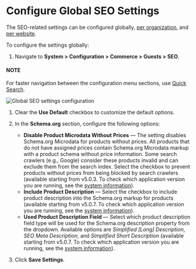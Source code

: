 <a id="sys-conf-commerce-guest-seo-global"></a>

# Configure Global SEO Settings

The SEO-related settings can be configured globally, [per organization](../../../user-management/organizations/org-configuration/commerce/guests/organization-seo.md#sys-conf-commerce-guest-seo-org), and [per website](../../../websites/web-configuration/commerce/guests/website-seo.md#sys-conf-commerce-guest-seo-website).

To configure the settings globally:

1. Navigate to **System > Configuration > Commerce > Guests > SEO**.

#### NOTE
For faster navigation between the configuration menu sections, use [Quick Search](../../quick-search.md#user-guide-system-configuration-quick-search).

![Global SEO settings configuration](user/img/system/config_commerce/seo/global-seo-settings.png)
1. Clear the **Use Default** checkbox to customize the default options.
2. In the **Schema.org** section, configure the following options:
   * **Disable Product Microdata Without Prices** — The setting disables Schema.org Microdata for products without prices. All products that do not have assigned prices contain Schema.org Microdata markup with a product schema without price information. Some search crawlers (e.g., Google) consider these products invalid and can exclude them from the search index. Select the checkbox to prevent products without prices from being blocked by search crawlers (available starting from v5.0.3. To check which application version you are running, see the [system information](../../../system-information/index.md#system-information)).
   * **Include Product Description** — Select the checkbox to include product description into the Schema.org markup for products (available starting from v5.0.7. To check which application version you are running, see the [system information](../../../system-information/index.md#system-information)).
   * **Used Product Description Field** — Select which product description field type will be used for the Schema.org description property from the dropdown. Available options are *Simplified [Long] Description*, *SEO Meta Description*, and *Simplified Short Description* (available starting from v5.0.7. To check which application version you are running, see the [system information](../../../system-information/index.md#system-information)).

1. Click **Save Settings**.

<!-- fa-bars = fa-navicon -->
<!-- Ic Tiles is used as Set As Default in saved views, and as tiles in display layout options -->
<!-- IcPencil refers to Rename in Commerce and Inline Editing in CRM -->
<!-- Check mark in the square. -->
<!-- SortDesc is also used as drop-down arrow -->
